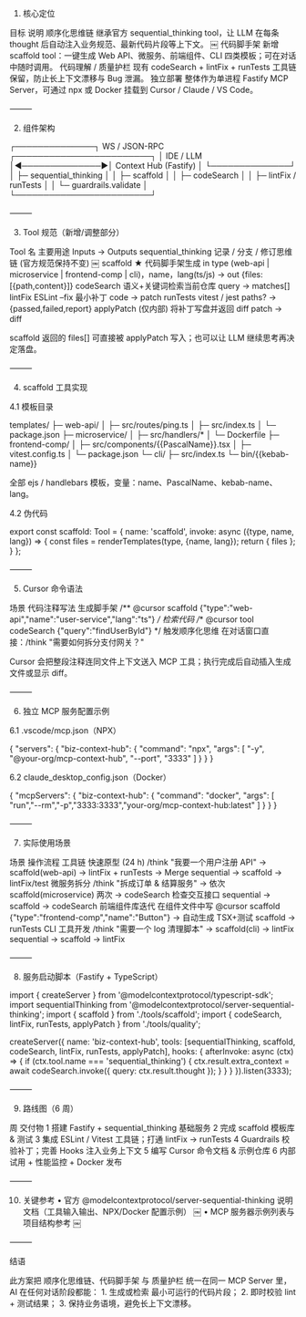 1. 核心定位

目标	说明
顺序化思维链	继承官方 sequential_thinking tool，让 LLM 在每条 thought 后自动注入业务规范、最新代码片段等上下文。 ￼
代码脚手架	新增 scaffold tool：一键生成 Web API、微服务、前端组件、CLI 四类模板；可在对话中随时调用。
代码理解 / 质量护栏	现有 codeSearch + lintFix + runTests 工具链保留，防止长上下文漂移与 Bug 泄漏。
独立部署	整体作为单进程 Fastify MCP Server，可通过 npx 或 Docker 挂载到 Cursor / Claude / VS Code。


⸻

2. 组件架构

┌──────────────┐  WS / JSON-RPC  ┌────────────────────────┐
│  IDE / LLM   │◀──────────────▶│  Context Hub (Fastify)  │
└──────────────┘                │  ├─ sequential_thinking │
                                │  ├─ scaffold            │
                                │  ├─ codeSearch          │
                                │  ├─ lintFix / runTests  │
                                │  └─ guardrails.validate │
                                └────────────────────────┘


⸻

3. Tool 规范（新增/调整部分）

Tool 名	主要用途	Inputs → Outputs
sequential_thinking	记录 / 分支 / 修订思维链	(官方规范保持不变) ￼
scaffold ★	代码脚手架生成	in type (web-api | microservice | frontend-comp | cli)，name，lang(ts/js) → out {files:[{path,content}]}
codeSearch	语义+关键词检索当前仓库	query → matches[]
lintFix	ESLint –fix 最小补丁	code → patch
runTests	vitest / jest	paths? → {passed,failed,report}
applyPatch	(仅内部) 将补丁写盘并返回 diff	patch → diff

scaffold 返回的 files[] 可直接被 applyPatch 写入；也可以让 LLM 继续思考再决定落盘。

⸻

4. scaffold 工具实现

4.1 模板目录

templates/
 ├─ web-api/
 │   ├─ src/routes/ping.ts
 │   ├─ src/index.ts
 │   └─ package.json
 ├─ microservice/
 │   ├─ src/handlers/*
 │   └─ Dockerfile
 ├─ frontend-comp/
 │   ├─ src/components/{{PascalName}}.tsx
 │   ├─ vitest.config.ts
 │   └─ package.json
 └─ cli/
     ├─ src/index.ts
     └─ bin/{{kebab-name}}

全部 ejs / handlebars 模板，变量：name、PascalName、kebab-name、lang。

4.2 伪代码

export const scaffold: Tool = {
  name: 'scaffold',
  invoke: async ({type, name, lang}) => {
    const files = renderTemplates(type, {name, lang});
    return { files };
  }
};


⸻

5. Cursor 命令语法

场景	代码注释写法
生成脚手架	/** @cursor scaffold {"type":"web-api","name":"user-service","lang":"ts"} */
检索代码	/** @cursor tool codeSearch {"query":"findUserById"} */
触发顺序化思维	在对话窗口直接：/think "需要如何拆分支付网关？"

Cursor 会把整段注释连同文件上下文送入 MCP 工具；执行完成后自动插入生成文件或显示 diff。

⸻

6. 独立 MCP 服务配置示例

6.1 .vscode/mcp.json（NPX）

{
  "servers": {
    "biz-context-hub": {
      "command": "npx",
      "args": [
        "-y",
        "@your-org/mcp-context-hub",
        "--port",
        "3333"
      ]
    }
  }
}

6.2 claude_desktop_config.json（Docker）

{
  "mcpServers": {
    "biz-context-hub": {
      "command": "docker",
      "args": [
        "run","--rm","-p","3333:3333","your-org/mcp-context-hub:latest"
      ]
    }
  }
}


⸻

7. 实际使用场景

场景	操作流程	工具链
快速原型 (24 h)	/think "我要一个用户注册 API" → scaffold(web-api) → lintFix + runTests → Merge	sequential → scaffold → lintFix/test
微服务拆分	/think "拆成订单 & 结算服务" → 依次 scaffold(microservice) 两次 → codeSearch 检查交互接口	sequential → scaffold → codeSearch
前端组件库迭代	在组件文件中写 @cursor scaffold {"type":"frontend-comp","name":"Button"} → 自动生成 TSX+测试	scaffold → runTests
CLI 工具开发	/think "需要一个 log 清理脚本" → scaffold(cli) → lintFix	sequential → scaffold → lintFix


⸻

8. 服务启动脚本（Fastify + TypeScript）

import { createServer } from '@modelcontextprotocol/typescript-sdk';
import sequentialThinking from '@modelcontextprotocol/server-sequential-thinking';
import { scaffold } from './tools/scaffold';
import { codeSearch, lintFix, runTests, applyPatch } from './tools/quality';

createServer({
  name: 'biz-context-hub',
  tools: [sequentialThinking, scaffold, codeSearch, lintFix, runTests, applyPatch],
  hooks: {
    afterInvoke: async (ctx) => {
      if (ctx.tool.name === 'sequential_thinking') {
        ctx.result.extra_context = await codeSearch.invoke({ query: ctx.result.thought });
      }
    }
  }
}).listen(3333);


⸻

9. 路线图（6 周）

周	交付物
1	搭建 Fastify + sequential_thinking 基础服务
2	完成 scaffold 模板库 & 测试
3	集成 ESLint / Vitest 工具链；打通 lintFix → runTests
4	Guardrails 校验补丁；完善 Hooks 注入业务上下文
5	编写 Cursor 命令文档 & 示例仓库
6	内部试用 + 性能监控 + Docker 发布


⸻

10. 关键参考
	•	官方 @modelcontextprotocol/server-sequential-thinking 说明文档（工具输入输出、NPX/Docker 配置示例） ￼
	•	MCP 服务器示例列表与项目结构参考 ￼

⸻

结语

此方案把 顺序化思维链、代码脚手架 与 质量护栏 统一在同一 MCP Server 里，AI 在任何对话阶段都能：
	1.	生成或检索 最小可运行的代码片段；
	2.	即时校验 lint + 测试结果；
	3.	保持业务语境，避免长上下文漂移。
